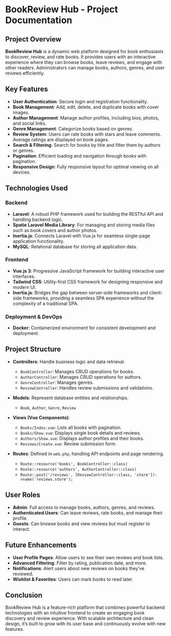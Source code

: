 # BookReview Hub - Project Documentation

## Project Overview

**BookReview Hub** is a dynamic web platform designed for book enthusiasts to discover, review, and rate books. It provides users with an interactive experience where they can browse books, leave reviews, and engage with other readers. Administrators can manage books, authors, genres, and user reviews efficiently.

## Key Features

- **User Authentication**: Secure login and registration functionality.
- **Book Management**: Add, edit, delete, and duplicate books with cover images.
- **Author Management**: Manage author profiles, including bios, photos, and social links.
- **Genre Management**: Categorize books based on genres.
- **Review System**: Users can rate books with stars and leave comments. Average ratings are displayed on book pages.
- **Search & Filtering**: Search for books by title and filter them by authors or genres.
- **Pagination**: Efficient loading and navigation through books with pagination.
- **Responsive Design**: Fully responsive layout for optimal viewing on all devices.

## Technologies Used

### Backend

- **Laravel**: A robust PHP framework used for building the RESTful API and handling backend logic.
- **Spatie Laravel Media Library**: For managing and storing media files such as book covers and author photos.
- **Inertia.js**: Connects Laravel with Vue.js for seamless single-page application functionality.
- **MySQL**: Relational database for storing all application data.

### Frontend

- **Vue.js 3**: Progressive JavaScript framework for building interactive user interfaces.
- **Tailwind CSS**: Utility-first CSS framework for designing responsive and modern UI.
- **Inertia.js**: Bridges the gap between server-side frameworks and client-side frameworks, providing a seamless SPA experience without the complexity of a traditional SPA.

### Deployment & DevOps

- **Docker**: Containerized environment for consistent development and deployment.

## Project Structure

- **Controllers**: Handle business logic and data retrieval.

  - `BookController`: Manages CRUD operations for books.
  - `AuthorController`: Manages CRUD operations for authors.
  - `GenreController`: Manages genres.
  - `ReviewController`: Handles review submissions and validations.

- **Models**: Represent database entities and relationships.

  - `Book`, `Author`, `Genre`, `Review`

- **Views (Vue Components)**:

  - `Books/Index.vue`: Lists all books with pagination.
  - `Books/Show.vue`: Displays single book details and reviews.
  - `Authors/Show.vue`: Displays author profiles and their books.
  - `Reviews/Create.vue`: Review submission form.

- **Routes**: Defined in `web.php`, handling API endpoints and page rendering.

  - `Route::resource('books', BookController::class)`
  - `Route::resource('authors', AuthorController::class)`
  - `Route::post('/reviews', [ReviewController::class, 'store'])->name('reviews.store');`

## User Roles

- **Admin**: Full access to manage books, authors, genres, and reviews.
- **Authenticated Users**: Can leave reviews, rate books, and manage their profile.
- **Guests**: Can browse books and view reviews but must register to interact.

## Future Enhancements

- **User Profile Pages**: Allow users to see their own reviews and book lists.
- **Advanced Filtering**: Filter by rating, publication date, and more.
- **Notifications**: Alert users about new reviews on books they’ve reviewed.
- **Wishlist & Favorites**: Users can mark books to read later.

## Conclusion

BookReview Hub is a feature-rich platform that combines powerful backend technologies with an intuitive frontend to create an engaging book discovery and review experience. With scalable architecture and clean design, it’s built to grow with its user base and continuously evolve with new features.

